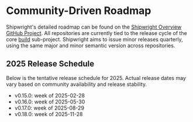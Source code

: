 # Community-Driven Roadmap

Shipwright's detailed roadmap can be found on the
[Shipwright Overview GitHub Project](https://github.com/orgs/shipwright-io/projects/6). All
repositories are currently tied to the release cycle of the core
[build](https://github.com/shipwright-io/build) sub-project. Shipwright aims to issue minor
releases quarterly, using the same major and minor semantic version across repositories.

## 2025 Release Schedule

Below is the tentative release schedule for 2025. Actual release dates may vary based on community
availability and release stability.

- v0.15.0: week of 2025-02-28
- v0.16.0: week of 2025-05-30
- v0.17.0: week of 2025-08-29
- v0.18.0: week of 2025-11-28
